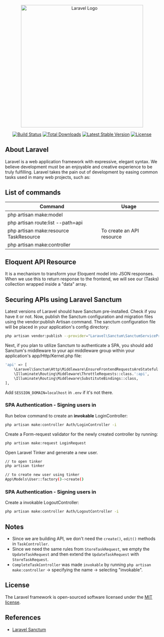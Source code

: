 <p align="center"><a href="https://laravel.com" target="_blank"><img src="https://raw.githubusercontent.com/laravel/art/master/logo-lockup/5%20SVG/2%20CMYK/1%20Full%20Color/laravel-logolockup-cmyk-red.svg" width="400" alt="Laravel Logo"></a></p>

<p align="center">
<a href="https://github.com/laravel/framework/actions"><img src="https://github.com/laravel/framework/workflows/tests/badge.svg" alt="Build Status"></a>
<a href="https://packagist.org/packages/laravel/framework"><img src="https://img.shields.io/packagist/dt/laravel/framework" alt="Total Downloads"></a>
<a href="https://packagist.org/packages/laravel/framework"><img src="https://img.shields.io/packagist/v/laravel/framework" alt="Latest Stable Version"></a>
<a href="https://packagist.org/packages/laravel/framework"><img src="https://img.shields.io/packagist/l/laravel/framework" alt="License"></a>
</p>

## About Laravel

Laravel is a web application framework with expressive, elegant syntax. We believe development must be an enjoyable and creative experience to be truly fulfilling. Laravel takes the pain out of development by easing common tasks used in many web projects, such as:

## List of commands

| Command | Usage |
|-------------------------------------- | ---------------------------|
| php artisan make:model |                           |
| php artisan route:list --path=api |                           |
| php artisan make:resource TaskResource | To create an API resource                 |
| php artisan make:controller |                           |

## Eloquent API Resource

It is a mechanism to transform your Eloquent model into JSON responses. When we use this to return response to the frontend, we will see our (Tasks) collection wrapped inside a "data" array.

## Securing APIs using Laravel Sanctum

Latest versions of Laravel should have Sanctum pre-installed. Check if you have it or not. Now, publish the Sanctum configuration and migration files using the vendor:publish Artisan command. The sanctum configuration file will be placed in your application's config directory:

```bash
php artisan vendor:publish --provider="Laravel\Sanctum\SanctumServiceProvider"
```

Next, if you plan to utilize Sanctum to authenticate a SPA, you should add Sanctum's middleware to your api middleware group within your application's app/Http/Kernel.php file:

```bash
'api' => [
    \Laravel\Sanctum\Http\Middleware\EnsureFrontendRequestsAreStateful::class,
    \Illuminate\Routing\Middleware\ThrottleRequests::class.':api',
    \Illuminate\Routing\Middleware\SubstituteBindings::class,
],
```

Add `SESSION_DOMAIN=localhost` in `.env` if it's not there.

### SPA Authentication - Signing users in

Run below command to create an **invokable** LoginController:

```bash
php artisan make:controller Auth/LoginController -i
```

Create a Form-request validator for the newly created controller by running:

```bash
php artisan make:request LoginRequest
```

Open Laravel Tinker and generate a new user.

```bash
// to open tinker
php artisan tinker

// to create new user using tinker 
App\Models\User::factory()->create()
```

### SPA Authentication - Signing users in

Create a invokable LogoutController: 

```bash
php artisan make:controller Auth/LogoutController -i
```


## Notes

- Since we are building API, we don't need the `create()`, `edit()` methods in `TaskController`.
- Since we need the same rules from `StoreTaskRequest`, we empty the `UpdateTaskRequest` and then extend the `UpdateTaskRequest` with  `StoreTaskRequest`.
- `CompleteTaskController` was made `invokable` by running `php artisan make:controller` -> specifying the name -> selecting "invokable".

## License

The Laravel framework is open-sourced software licensed under the [MIT license](https://opensource.org/licenses/MIT).

## References

- [Laravel Sanctum](https://laravel.com/docs/10.x/sanctum)
